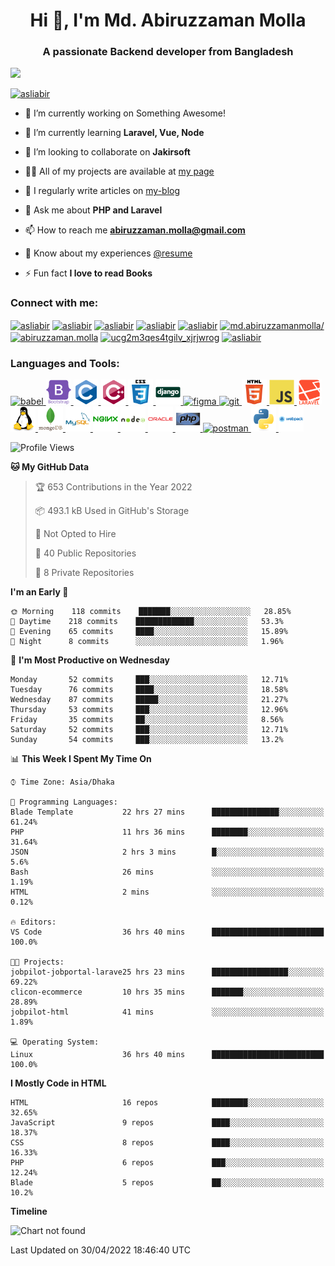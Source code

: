 <h1 align="center">Hi 👋, I'm Md. Abiruzzaman Molla</h1>
<h3 align="center">A passionate Backend developer from Bangladesh</h3>
<img src="https://komarev.com/ghpvc/?username=asliabir&color=green"/> <p align="left"> <a href="https://twitter.com/asliabir" target="blank"><img src="https://img.shields.io/twitter/follow/asliabir?logo=twitter&style=for-the-badge" alt="asliabir" /></a> </p>

- 🔭 I’m currently working on Something Awesome!

- 🌱 I’m currently learning **Laravel, Vue, Node**

- 👯 I’m looking to collaborate on **Jakirsoft**

- 👨‍💻 All of my projects are available at [my page](https://asliabir.github.io)

- 📝 I regularly write articles on [my-blog](https://asliabir.wordpress.com)

- 💬 Ask me about **PHP and Laravel**

- 📫 How to reach me **abiruzzaman.molla@gmail.com**

- 📄 Know about my experiences [@resume](https://cutt.ly/abirresume2522022)

- ⚡ Fun fact **I love to read Books**

<h3 align="left">Connect with me:</h3>
<p align="left">
<a href="https://codepen.io/asliabir" target="blank"><img align="center" src="https://raw.githubusercontent.com/rahuldkjain/github-profile-readme-generator/master/src/images/icons/Social/codepen.svg" alt="asliabir" height="30" width="40" /></a>
<a href="https://dev.to/asliabir" target="blank"><img align="center" src="https://raw.githubusercontent.com/rahuldkjain/github-profile-readme-generator/master/src/images/icons/Social/devto.svg" alt="asliabir" height="30" width="40" /></a>
<a href="https://twitter.com/asliabir" target="blank"><img align="center" src="https://raw.githubusercontent.com/rahuldkjain/github-profile-readme-generator/master/src/images/icons/Social/twitter.svg" alt="asliabir" height="30" width="40" /></a>
<a href="https://linkedin.com/in/asliabir" target="blank"><img align="center" src="https://raw.githubusercontent.com/rahuldkjain/github-profile-readme-generator/master/src/images/icons/Social/linked-in-alt.svg" alt="asliabir" height="30" width="40" /></a>
<a href="https://codesandbox.com/asliabir" target="blank"><img align="center" src="https://raw.githubusercontent.com/rahuldkjain/github-profile-readme-generator/master/src/images/icons/Social/codesandbox.svg" alt="asliabir" height="30" width="40" /></a>
<a href="https://fb.com/md.abiruzzamanmolla/" target="blank"><img align="center" src="https://raw.githubusercontent.com/rahuldkjain/github-profile-readme-generator/master/src/images/icons/Social/facebook.svg" alt="md.abiruzzamanmolla/" height="30" width="40" /></a>
<a href="https://instagram.com/abiruzzaman.molla" target="blank"><img align="center" src="https://raw.githubusercontent.com/rahuldkjain/github-profile-readme-generator/master/src/images/icons/Social/instagram.svg" alt="abiruzzaman.molla" height="30" width="40" /></a>
<a href="https://www.youtube.com/channel/UCG2M3Qes4tgIlV_XjrjWROg" target="blank"><img align="center" src="https://raw.githubusercontent.com/rahuldkjain/github-profile-readme-generator/master/src/images/icons/Social/youtube.svg" alt="ucg2m3qes4tgilv_xjrjwrog" height="30" width="40" /></a>
<a href="https://www.hackerrank.com/asliabir" target="blank"><img align="center" src="https://raw.githubusercontent.com/rahuldkjain/github-profile-readme-generator/master/src/images/icons/Social/hackerrank.svg" alt="asliabir" height="30" width="40" /></a>
</p>

<h3 align="left">Languages and Tools:</h3>
<p align="left"> <a href="https://babeljs.io/" target="_blank" rel="noreferrer"> <img src="https://www.vectorlogo.zone/logos/babeljs/babeljs-icon.svg" alt="babel" width="40" height="40"/> </a> <a href="https://getbootstrap.com" target="_blank" rel="noreferrer"> <img src="https://raw.githubusercontent.com/devicons/devicon/master/icons/bootstrap/bootstrap-plain-wordmark.svg" alt="bootstrap" width="40" height="40"/> </a> <a href="https://www.cprogramming.com/" target="_blank" rel="noreferrer"> <img src="https://raw.githubusercontent.com/devicons/devicon/master/icons/c/c-original.svg" alt="c" width="40" height="40"/> </a> <a href="https://www.w3schools.com/cpp/" target="_blank" rel="noreferrer"> <img src="https://raw.githubusercontent.com/devicons/devicon/master/icons/cplusplus/cplusplus-original.svg" alt="cplusplus" width="40" height="40"/> </a> <a href="https://www.w3schools.com/css/" target="_blank" rel="noreferrer"> <img src="https://raw.githubusercontent.com/devicons/devicon/master/icons/css3/css3-original-wordmark.svg" alt="css3" width="40" height="40"/> </a> <a href="https://www.djangoproject.com/" target="_blank" rel="noreferrer"> <img src="https://raw.githubusercontent.com/devicons/devicon/master/icons/django/django-original.svg" alt="django" width="40" height="40"/> </a> <a href="https://www.figma.com/" target="_blank" rel="noreferrer"> <img src="https://www.vectorlogo.zone/logos/figma/figma-icon.svg" alt="figma" width="40" height="40"/> </a> <a href="https://git-scm.com/" target="_blank" rel="noreferrer"> <img src="https://www.vectorlogo.zone/logos/git-scm/git-scm-icon.svg" alt="git" width="40" height="40"/> </a> <a href="https://www.w3.org/html/" target="_blank" rel="noreferrer"> <img src="https://raw.githubusercontent.com/devicons/devicon/master/icons/html5/html5-original-wordmark.svg" alt="html5" width="40" height="40"/> </a> <a href="https://developer.mozilla.org/en-US/docs/Web/JavaScript" target="_blank" rel="noreferrer"> <img src="https://raw.githubusercontent.com/devicons/devicon/master/icons/javascript/javascript-original.svg" alt="javascript" width="40" height="40"/> </a> <a href="https://laravel.com/" target="_blank" rel="noreferrer"> <img src="https://raw.githubusercontent.com/devicons/devicon/master/icons/laravel/laravel-plain-wordmark.svg" alt="laravel" width="40" height="40"/> </a> <a href="https://www.linux.org/" target="_blank" rel="noreferrer"> <img src="https://raw.githubusercontent.com/devicons/devicon/master/icons/linux/linux-original.svg" alt="linux" width="40" height="40"/> </a> <a href="https://www.mongodb.com/" target="_blank" rel="noreferrer"> <img src="https://raw.githubusercontent.com/devicons/devicon/master/icons/mongodb/mongodb-original-wordmark.svg" alt="mongodb" width="40" height="40"/> </a> <a href="https://www.mysql.com/" target="_blank" rel="noreferrer"> <img src="https://raw.githubusercontent.com/devicons/devicon/master/icons/mysql/mysql-original-wordmark.svg" alt="mysql" width="40" height="40"/> </a> <a href="https://www.nginx.com" target="_blank" rel="noreferrer"> <img src="https://raw.githubusercontent.com/devicons/devicon/master/icons/nginx/nginx-original.svg" alt="nginx" width="40" height="40"/> </a> <a href="https://nodejs.org" target="_blank" rel="noreferrer"> <img src="https://raw.githubusercontent.com/devicons/devicon/master/icons/nodejs/nodejs-original-wordmark.svg" alt="nodejs" width="40" height="40"/> </a> <a href="https://www.oracle.com/" target="_blank" rel="noreferrer"> <img src="https://raw.githubusercontent.com/devicons/devicon/master/icons/oracle/oracle-original.svg" alt="oracle" width="40" height="40"/> </a> <a href="https://www.php.net" target="_blank" rel="noreferrer"> <img src="https://raw.githubusercontent.com/devicons/devicon/master/icons/php/php-original.svg" alt="php" width="40" height="40"/> </a> <a href="https://postman.com" target="_blank" rel="noreferrer"> <img src="https://www.vectorlogo.zone/logos/getpostman/getpostman-icon.svg" alt="postman" width="40" height="40"/> </a> <a href="https://www.python.org" target="_blank" rel="noreferrer"> <img src="https://raw.githubusercontent.com/devicons/devicon/master/icons/python/python-original.svg" alt="python" width="40" height="40"/> </a> <a href="https://webpack.js.org" target="_blank" rel="noreferrer"> <img src="https://raw.githubusercontent.com/devicons/devicon/d00d0969292a6569d45b06d3f350f463a0107b0d/icons/webpack/webpack-original-wordmark.svg" alt="webpack" width="40" height="40"/> </a> </p>


<!--START_SECTION:waka-->
![Profile Views](http://img.shields.io/badge/Profile%20Views-0-blue)

**🐱 My GitHub Data** 

> 🏆 653 Contributions in the Year 2022
 > 
> 📦 493.1 kB Used in GitHub's Storage 
 > 
> 🚫 Not Opted to Hire
 > 
> 📜 40 Public Repositories 
 > 
> 🔑 8 Private Repositories  
 > 
**I'm an Early 🐤** 

```text
🌞 Morning    118 commits    ███████░░░░░░░░░░░░░░░░░░   28.85% 
🌆 Daytime    218 commits    █████████████░░░░░░░░░░░░   53.3% 
🌃 Evening    65 commits     ████░░░░░░░░░░░░░░░░░░░░░   15.89% 
🌙 Night      8 commits      ░░░░░░░░░░░░░░░░░░░░░░░░░   1.96%

```
📅 **I'm Most Productive on Wednesday** 

```text
Monday       52 commits     ███░░░░░░░░░░░░░░░░░░░░░░   12.71% 
Tuesday      76 commits     ████░░░░░░░░░░░░░░░░░░░░░   18.58% 
Wednesday    87 commits     █████░░░░░░░░░░░░░░░░░░░░   21.27% 
Thursday     53 commits     ███░░░░░░░░░░░░░░░░░░░░░░   12.96% 
Friday       35 commits     ██░░░░░░░░░░░░░░░░░░░░░░░   8.56% 
Saturday     52 commits     ███░░░░░░░░░░░░░░░░░░░░░░   12.71% 
Sunday       54 commits     ███░░░░░░░░░░░░░░░░░░░░░░   13.2%

```


📊 **This Week I Spent My Time On** 

```text
⌚︎ Time Zone: Asia/Dhaka

💬 Programming Languages: 
Blade Template           22 hrs 27 mins      ███████████████░░░░░░░░░░   61.24% 
PHP                      11 hrs 36 mins      ████████░░░░░░░░░░░░░░░░░   31.64% 
JSON                     2 hrs 3 mins        █░░░░░░░░░░░░░░░░░░░░░░░░   5.6% 
Bash                     26 mins             ░░░░░░░░░░░░░░░░░░░░░░░░░   1.19% 
HTML                     2 mins              ░░░░░░░░░░░░░░░░░░░░░░░░░   0.12%

🔥 Editors: 
VS Code                  36 hrs 40 mins      █████████████████████████   100.0%

🐱‍💻 Projects: 
jobpilot-jobportal-larave25 hrs 23 mins      █████████████████░░░░░░░░   69.22% 
clicon-ecommerce         10 hrs 35 mins      ███████░░░░░░░░░░░░░░░░░░   28.89% 
jobpilot-html            41 mins             ░░░░░░░░░░░░░░░░░░░░░░░░░   1.89%

💻 Operating System: 
Linux                    36 hrs 40 mins      █████████████████████████   100.0%

```

**I Mostly Code in HTML** 

```text
HTML                     16 repos            ████████░░░░░░░░░░░░░░░░░   32.65% 
JavaScript               9 repos             ████░░░░░░░░░░░░░░░░░░░░░   18.37% 
CSS                      8 repos             ████░░░░░░░░░░░░░░░░░░░░░   16.33% 
PHP                      6 repos             ███░░░░░░░░░░░░░░░░░░░░░░   12.24% 
Blade                    5 repos             ██░░░░░░░░░░░░░░░░░░░░░░░   10.2%

```


**Timeline**

![Chart not found](https://raw.githubusercontent.com/asliabir/asliabir/master/charts/bar_graph.png) 


 Last Updated on 30/04/2022 18:46:40 UTC
<!--END_SECTION:waka-->

